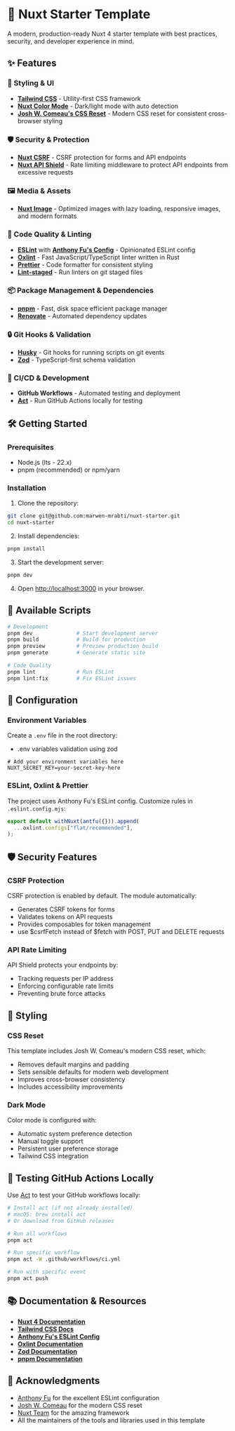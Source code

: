 # 🚀 Nuxt Starter Template

A modern, production-ready Nuxt 4 starter template with best practices, security, and developer experience in mind.

## ✨ Features

### 🎨 Styling & UI

- **[Tailwind CSS](https://tailwindcss.com/)** - Utility-first CSS framework
- **[Nuxt Color Mode](https://color-mode.nuxtjs.org/)** - Dark/light mode with auto detection
- **[Josh W. Comeau's CSS Reset](https://www.joshwcomeau.com/css/custom-css-reset/)** - Modern CSS reset for consistent cross-browser styling

### 🛡️ Security & Protection

- **[Nuxt CSRF](https://nuxt.com/modules/security)** - CSRF protection for forms and API endpoints
- **[Nuxt API Shield](https://github.com/rrd108/nuxt-api-shield)** - Rate limiting middleware to protect API endpoints from excessive requests

### 🖼️ Media & Assets

- **[Nuxt Image](https://image.nuxt.com/)** - Optimized images with lazy loading, responsive images, and modern formats

### 🔧 Code Quality & Linting

- **[ESLint](https://eslint.org/)** with **[Anthony Fu's Config](https://github.com/antfu/eslint-config)** - Opinionated ESLint config
- **[Oxlint](https://oxc.rs/)** - Fast JavaScript/TypeScript linter written in Rust
- **[Prettier](https://prettier.io/)** - Code formatter for consistent styling
- **[Lint-staged](https://github.com/okonet/lint-staged)** - Run linters on git staged files

### 📦 Package Management & Dependencies

- **[pnpm](https://pnpm.io/)** - Fast, disk space efficient package manager
- **[Renovate](https://renovatebot.com/)** - Automated dependency updates

### 🔒 Git Hooks & Validation

- **[Husky](https://typicode.github.io/husky/)** - Git hooks for running scripts on git events
- **[Zod](https://zod.dev/)** - TypeScript-first schema validation

### 🚀 CI/CD & Development

- **GitHub Workflows** - Automated testing and deployment
- **[Act](https://github.com/nektos/act)** - Run GitHub Actions locally for testing

## 🛠️ Getting Started

### Prerequisites

- Node.js (lts - 22.x)
- pnpm (recommended) or npm/yarn

### Installation

1. Clone the repository:

```bash
git clone git@github.com:marwen-mrabti/nuxt-starter.git
cd nuxt-starter
```

2. Install dependencies:

```bash
pnpm install
```

3. Start the development server:

```bash
pnpm dev
```

4. Open [http://localhost:3000](http://localhost:3000) in your browser.

## 📝 Available Scripts

```bash
# Development
pnpm dev              # Start development server
pnpm build            # Build for production
pnpm preview          # Preview production build
pnpm generate         # Generate static site

# Code Quality
pnpm lint             # Run ESLint
pnpm lint:fix         # Fix ESLint issues

```

## 🔧 Configuration

### Environment Variables

Create a `.env` file in the root directory:

- .env variables validation using zod

```env
# Add your environment variables here
NUXT_SECRET_KEY=your-secret-key-here
```

### ESLint, Oxlint & Prettier

The project uses Anthony Fu's ESLint config. Customize rules in `.eslint.config.mjs`:

```mjs
export default withNuxt(antfu({})).append(
  ...oxlint.configs["flat/recommended"],
);
```

## 🛡️ Security Features

### CSRF Protection

CSRF protection is enabled by default. The module automatically:

- Generates CSRF tokens for forms
- Validates tokens on API requests
- Provides composables for token management
- use $csrfFetch instead of $fetch with POST, PUT and DELETE requests

### API Rate Limiting

API Shield protects your endpoints by:

- Tracking requests per IP address
- Enforcing configurable rate limits
- Preventing brute force attacks

## 🎨 Styling

### CSS Reset

This template includes Josh W. Comeau's modern CSS reset, which:

- Removes default margins and padding
- Sets sensible defaults for modern web development
- Improves cross-browser consistency
- Includes accessibility improvements

### Dark Mode

Color mode is configured with:

- Automatic system preference detection
- Manual toggle support
- Persistent user preference storage
- Tailwind CSS integration

## 🧪 Testing GitHub Actions Locally

Use [Act](https://github.com/nektos/act) to test your GitHub workflows locally:

```bash
# Install act (if not already installed)
# macOS: brew install act
# Or download from GitHub releases

# Run all workflows
pnpm act

# Run specific workflow
pnpm act -W .github/workflows/ci.yml

# Run with specific event
pnpm act push
```

## 📚 Documentation & Resources

- **[Nuxt 4 Documentation](https://nuxt.com/docs)**
- **[Tailwind CSS Docs](https://tailwindcss.com/docs)**
- **[Anthony Fu's ESLint Config](https://github.com/antfu/eslint-config)**
- **[Oxlint Documentation](https://oxc.rs/docs/guide/usage/linter.html)**
- **[Zod Documentation](https://zod.dev/)**
- **[pnpm Documentation](https://pnpm.io/)**

## 🙏 Acknowledgments

- [Anthony Fu](https://github.com/antfu) for the excellent ESLint configuration
- [Josh W. Comeau](https://www.joshwcomeau.com/) for the modern CSS reset
- [Nuxt Team](https://nuxt.com/team) for the amazing framework
- All the maintainers of the tools and libraries used in this template
